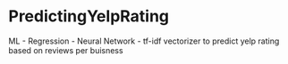 # PredictingYelpRating
ML - Regression - Neural Network - tf-idf vectorizer to predict yelp rating based on reviews per buisness
